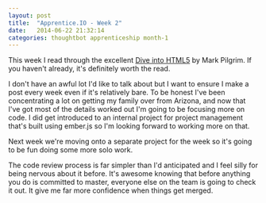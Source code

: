 ```yaml
---
layout: post
title:  "Apprentice.IO - Week 2"
date:   2014-06-22 21:32:14
categories: thoughtbot apprenticeship month-1
---
```


This week I read through the excellent [Dive into HTML5](http://diveintohtml5.info/index.html) by Mark Pilgrim. If you haven't already, it's definitely worth the read.

I don't have an awful lot I'd like to talk about but I want to ensure I make a post every week even if it's relatively bare. To be honest I've been concentrating a lot on getting my family over from Arizona, and now that I've got most of the details worked out I'm going to be focusing more on code. I did get introduced to an internal project for project management that's built using ember.js so I'm looking forward to working more on that.

Next week we're moving onto a separate project for the week so it's going to be fun doing some more solo work.

The code review process is far simpler than I'd anticipated and I feel silly for being nervous about it before. It's awesome knowing that before anything you do is committed to master, everyone else on the team is going to check it out. It give me far more confidence when things get merged.
